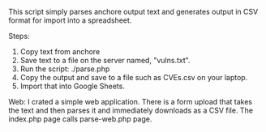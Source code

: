 This script simply parses anchore output text and generates output in CSV format for import into a spreadsheet.

Steps:
1.  Copy text from anchore
2.  Save text to a file on the server named, "vulns.txt".
3.  Run the script: ./parse.php
4.  Copy the output and save to a file such as CVEs.csv on your laptop.
5.  Import that into Google Sheets. 

Web:
I crated a simple web application.  There is a form upload that takes the text and then parses it and immediately downloads as a CSV file.  The index.php page calls parse-web.php page.
